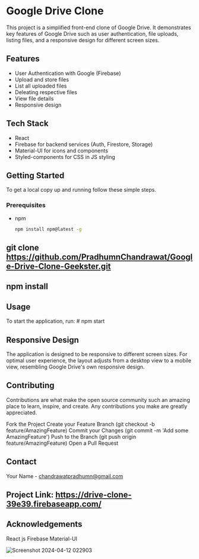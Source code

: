 # Google Drive Clone

This project is a simplified front-end clone of Google Drive. It demonstrates key features of Google Drive such as user authentication, file uploads, listing files, and a responsive design for different screen sizes.

## Features

- User Authentication with Google (Firebase)
- Upload and store files
- List all uploaded files
- Deleating respective files
- View file details
- Responsive design

## Tech Stack

- React
- Firebase for backend services (Auth, Firestore, Storage)
- Material-UI for icons and components
- Styled-components for CSS in JS styling

## Getting Started

To get a local copy up and running follow these simple steps.

### Prerequisites

- npm
  ```sh
  npm install npm@latest -g

## git clone https://github.com/PradhumnChandrawat/Google-Drive-Clone-Geekster.git

## npm install

## Usage
To start the application, run: # npm start

## Responsive Design
The application is designed to be responsive to different screen sizes. For optimal user experience, the layout adjusts from a desktop view to a mobile view, resembling Google Drive's own responsive design.

## Contributing
Contributions are what make the open source community such an amazing place to learn, inspire, and create. Any contributions you make are greatly appreciated.

Fork the Project
Create your Feature Branch (git checkout -b feature/AmazingFeature)
Commit your Changes (git commit -m 'Add some AmazingFeature')
Push to the Branch (git push origin feature/AmazingFeature)
Open a Pull Request

## Contact
Your Name - chandrawatpradhumn@gmail.com

## Project Link: https://drive-clone-39e39.firebaseapp.com/

## Acknowledgements
React js
Firebase
Material-UI




![Screenshot 2024-04-12 022903](https://github.com/PradhumnChandrawat/Google-Drive-Clone-Geekster/assets/133633873/500efeb4-682b-4fb4-aedb-6a2002acc925)

